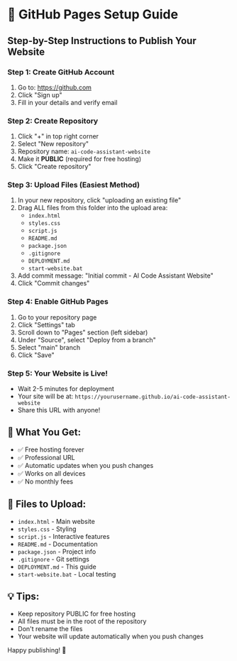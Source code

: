 # 🐙 GitHub Pages Setup Guide

## Step-by-Step Instructions to Publish Your Website

### Step 1: Create GitHub Account
1. Go to: https://github.com
2. Click "Sign up"
3. Fill in your details and verify email

### Step 2: Create Repository
1. Click "+" in top right corner
2. Select "New repository"
3. Repository name: `ai-code-assistant-website`
4. Make it **PUBLIC** (required for free hosting)
5. Click "Create repository"

### Step 3: Upload Files (Easiest Method)
1. In your new repository, click "uploading an existing file"
2. Drag ALL files from this folder into the upload area:
   - `index.html`
   - `styles.css`
   - `script.js`
   - `README.md`
   - `package.json`
   - `.gitignore`
   - `DEPLOYMENT.md`
   - `start-website.bat`
3. Add commit message: "Initial commit - AI Code Assistant Website"
4. Click "Commit changes"

### Step 4: Enable GitHub Pages
1. Go to your repository page
2. Click "Settings" tab
3. Scroll down to "Pages" section (left sidebar)
4. Under "Source", select "Deploy from a branch"
5. Select "main" branch
6. Click "Save"

### Step 5: Your Website is Live!
- Wait 2-5 minutes for deployment
- Your site will be at: `https://yourusername.github.io/ai-code-assistant-website`
- Share this URL with anyone!

## 🎉 What You Get:
- ✅ Free hosting forever
- ✅ Professional URL
- ✅ Automatic updates when you push changes
- ✅ Works on all devices
- ✅ No monthly fees

## 📁 Files to Upload:
- `index.html` - Main website
- `styles.css` - Styling
- `script.js` - Interactive features
- `README.md` - Documentation
- `package.json` - Project info
- `.gitignore` - Git settings
- `DEPLOYMENT.md` - This guide
- `start-website.bat` - Local testing

## 💡 Tips:
- Keep repository PUBLIC for free hosting
- All files must be in the root of the repository
- Don't rename the files
- Your website will update automatically when you push changes

Happy publishing! 🚀 